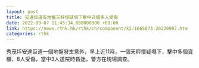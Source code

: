 ```yaml
---
layout: post
title: 安達臣道有地盤天秤懷疑塌下擊中貨櫃多人受傷
date: 2022-09-07 11:45:34.000000000 +08:00
link: https://news.rthk.hk/rthk/ch/component/k2/1665873-20220907.htm
categories: rthk
---
```


秀茂坪安達臣道一個地盤發生意外，早上近11時，一個天秤懷疑塌下，擊中多個貨櫃，8人受傷，當中3人送院時昏迷，警方在現場調查。
